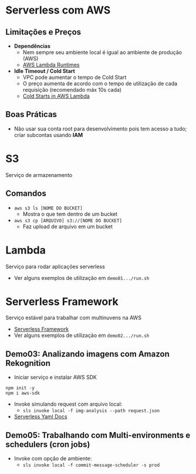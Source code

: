 # Serverless com AWS

## Limitações e Preços

- **Dependências**
  - Nem sempre seu ambiente local é igual ao ambiente de produção (AWS)
  - [AWS Lambda Runtimes](https://docs.aws.amazon.com/lambda/latest/dg/lambda-runtimes.html)
- **Idle Timeout / Cold Start**
  - VPC pode aumentar o tempo de Cold Start
  - O preço aumenta de acordo com o tempo de utilização de cada requisição (recomendado máx 10s cada)
  - [Cold Starts in AWS Lambda](https://mikhail.io/serverless/coldstarts/aws/)

## Boas Práticas

- Não usar sua conta root para desenvolvimento pois tem acesso a tudo; criar subcontas usando **IAM**

# S3

Serviço de armazenamento

## Comandos

- `aws s3 ls [NOME DO BUCKET]`
  - Mostra o que tem dentro de um bucket
- `aws s3 cp [ARQUIVO] s3://[NOME DO BUCKET]`
  - Faz upload de arquivo em um bucket

# Lambda

Serviço para rodar aplicações serverless

- Ver alguns exemplos de utilização em `demo01.../run.sh`

# Serverless Framework

Serviço estável para trabalhar com multinuvens na AWS

- [Serverless Framework](https://www.serverless.com/)
- Ver alguns exemplos de utilização em `demo02.../run.sh`

## Demo03: Analizando imagens com Amazon Rekognition

- Iniciar serviço e instalar AWS SDK

```(bash)
npm init -y
npm i aws-sdk
```

- Invoke simulando request com arquivo local:
  - `sls invoke local -f img-analysis --path request.json`
- [Serverless Yaml Docs](https://www.serverless.com/framework/docs/providers/aws/guide/serverless.yml/)

## Demo05: Trabalhando com Multi-environments e schedulers (cron jobs)

- Invoke com opção de ambiente:
  - `sls invoke local -f commit-message-scheduler -s prod`
